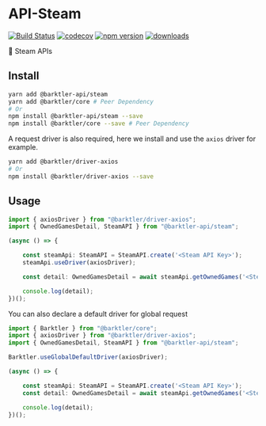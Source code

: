 # API-Steam

[![Build Status](https://travis-ci.com/barktler/API-Steam.svg?branch=master)](https://travis-ci.com/barktler/API-Steam)
[![codecov](https://codecov.io/gh/barktler/API-Steam/branch/master/graph/badge.svg)](https://codecov.io/gh/barktler/API-Steam)
[![npm version](https://badge.fury.io/js/%40barktler-api%2Fsteam.svg)](https://www.npmjs.com/package/@barktler-api/steam)
[![downloads](https://img.shields.io/npm/dm/@barktler-api/steam.svg)](https://www.npmjs.com/package/@barktler-api/steam)

:speech_balloon: Steam APIs

## Install

```sh
yarn add @barktler-api/steam
yarn add @barktler/core # Peer Dependency
# Or
npm install @barktler-api/steam --save
npm install @barktler/core --save # Peer Dependency
```

A request driver is also required, here we install and use the `axios` driver for example.

```sh
yarn add @barktler/driver-axios
# Or
npm install @barktler/driver-axios --save
```

## Usage

```ts
import { axiosDriver } from "@barktler/driver-axios";
import { OwnedGamesDetail, SteamAPI } from "@barktler-api/steam";

(async () => {

    const steamApi: SteamAPI = SteamAPI.create('<Steam API Key>');
    steamApi.useDriver(axiosDriver);

    const detail: OwnedGamesDetail = await steamApi.getOwnedGames('<Steam ID>');

    console.log(detail);
})();
```

You can also declare a default driver for global request

```ts
import { Barktler } from "@barktler/core";
import { axiosDriver } from "@barktler/driver-axios";
import { OwnedGamesDetail, SteamAPI } from "@barktler-api/steam";

Barktler.useGlobalDefaultDriver(axiosDriver);

(async () => {

    const steamApi: SteamAPI = SteamAPI.create('<Steam API Key>');
    const detail: OwnedGamesDetail = await steamApi.getOwnedGames('<Steam ID>');

    console.log(detail);
})();
```
